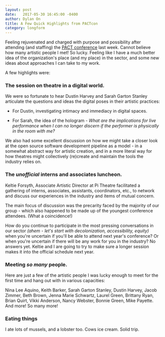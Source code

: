 ```yaml
---
layout: post
date:   2017-05-30 16:45:00 -0400
author: Dylan On
title: A Few Quick Highlights from PACTcon
category: longform
---
```


Feeling rejuvenated and charged with purpose and possibility after attending (and staffing) the [PACT conference](https://conference.pact.ca/) last week. Cannot believe how many artistic people I met! So lucky. Feeling like I have a much better idea of the organization's place (and my place) in the sector, and some new ideas about approaches I can take to my work.

A few highlights were:

### The session on theatre in a digital world.

We were so fortunate to hear Dustin Harvey and Sarah Garton Stanley articulate the questions and ideas the digital poses in their artistic practices:

- For Dustin, investigating intimacy and immediacy in digital spaces.

- For Sarah, the idea of the hologram - *What are the implications for live performance when I can no longer discern if the performer is physically in the room with me?*

We also had some excellent discussion on how we might take a closer look at the open source software development pipeline as a model - in a somewhat abstract way for artistic creation, and in a more literal way for how theatres might collectively (re)create and maintain the tools the industry relies on.

### The *unofficial* interns and associates luncheon.

Keltie Forsyth, Associate Artistic Director at Pi Theatre facilitated a gathering of interns, associates, assistants, coordinators, etc., to network and discuss our experiences in the industry and items of mutual concern. 

The main focus of discussion was the precarity faced by the majority of our group - which also happened to be made up of the youngest conference attendees. (What a coincidence!)

How do you continue to participate in the most pressing conversations in our sector *(ahem - let's start with decolonization, accessibility, equity)* when you're uncertain if you'll be able to attend next year's conference? Or when you're uncertain if there will be any work for you in the industry? No answers yet. Keltie and I are going to try to make sure a longer session makes it into the official schedule next year.

### Meeting *so many* people.

Here are just a few of the artistic people I was lucky enough to meet for the first time and hang out with in various capacities: 

Nina Lee Aquino, Keith Barker, Sarah Garton Stanley, Dustin Harvey, Jacob Zimmer, Beth Brown, Jenna Marie Schwartz, Laurel Green, Brittany Ryan, Brian Quirt, Vikki Anderson, Nancy Webster, Bonnie Green, Mike Payette. And more! So many more!

### Eating things
I ate lots of mussels, and a lobster too. Cows ice cream. Solid trip.
